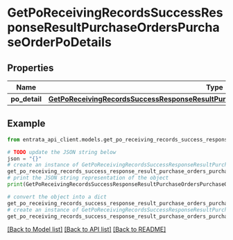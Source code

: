 # GetPoReceivingRecordsSuccessResponseResultPurchaseOrdersPurchaseOrderPoDetails


## Properties

Name | Type | Description | Notes
------------ | ------------- | ------------- | -------------
**po_detail** | [**GetPoReceivingRecordsSuccessResponseResultPurchaseOrdersPurchaseOrderPoDetailsPoDetail**](GetPoReceivingRecordsSuccessResponseResultPurchaseOrdersPurchaseOrderPoDetailsPoDetail.md) |  | [optional] 

## Example

```python
from entrata_api_client.models.get_po_receiving_records_success_response_result_purchase_orders_purchase_order_po_details import GetPoReceivingRecordsSuccessResponseResultPurchaseOrdersPurchaseOrderPoDetails

# TODO update the JSON string below
json = "{}"
# create an instance of GetPoReceivingRecordsSuccessResponseResultPurchaseOrdersPurchaseOrderPoDetails from a JSON string
get_po_receiving_records_success_response_result_purchase_orders_purchase_order_po_details_instance = GetPoReceivingRecordsSuccessResponseResultPurchaseOrdersPurchaseOrderPoDetails.from_json(json)
# print the JSON string representation of the object
print(GetPoReceivingRecordsSuccessResponseResultPurchaseOrdersPurchaseOrderPoDetails.to_json())

# convert the object into a dict
get_po_receiving_records_success_response_result_purchase_orders_purchase_order_po_details_dict = get_po_receiving_records_success_response_result_purchase_orders_purchase_order_po_details_instance.to_dict()
# create an instance of GetPoReceivingRecordsSuccessResponseResultPurchaseOrdersPurchaseOrderPoDetails from a dict
get_po_receiving_records_success_response_result_purchase_orders_purchase_order_po_details_from_dict = GetPoReceivingRecordsSuccessResponseResultPurchaseOrdersPurchaseOrderPoDetails.from_dict(get_po_receiving_records_success_response_result_purchase_orders_purchase_order_po_details_dict)
```
[[Back to Model list]](../README.md#documentation-for-models) [[Back to API list]](../README.md#documentation-for-api-endpoints) [[Back to README]](../README.md)


